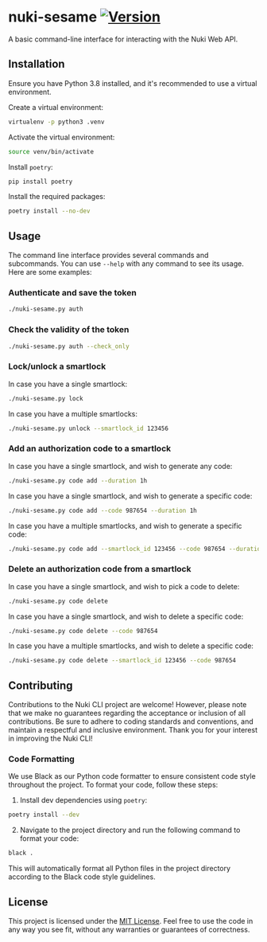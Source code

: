 # nuki-sesame [![Version](https://img.shields.io/github/v/tag/tgudlek/nuki-sesame.svg)](https://github.com/tgudlek/nuki-sesame/releases)

A basic command-line interface for interacting with the Nuki Web API.

## Installation

Ensure you have Python 3.8 installed, and it's recommended to use a virtual environment.

Create a virtual environment:

```bash
virtualenv -p python3 .venv
```

Activate the virtual environment:
```bash
source venv/bin/activate
```

Install `poetry`:
```bash
pip install poetry
```

Install the required packages:
```bash
poetry install --no-dev
```

## Usage

The command line interface provides several commands and subcommands. You can use `--help` with any command to see its usage. 
Here are some examples:

### Authenticate and save the token

```bash
./nuki-sesame.py auth
```

### Check the validity of the token

```bash
./nuki-sesame.py auth --check_only
```

### Lock/unlock a smartlock

In case you have a single smartlock:
```bash
./nuki-sesame.py lock
```

In case you have a multiple smartlocks:
```bash
./nuki-sesame.py unlock --smartlock_id 123456
```

### Add an authorization code to a smartlock

In case you have a single smartlock, and wish to generate any code:
```bash
./nuki-sesame.py code add --duration 1h
```

In case you have a single smartlock, and wish to generate a specific code:
```bash
./nuki-sesame.py code add --code 987654 --duration 1h
```

In case you have a multiple smartlocks, and wish to generate a specific code:
```bash
./nuki-sesame.py code add --smartlock_id 123456 --code 987654 --duration 1h
```

### Delete an authorization code from a smartlock

In case you have a single smartlock, and wish to pick a code to delete:
```bash
./nuki-sesame.py code delete
```

In case you have a single smartlock, and wish to delete a specific code:
```bash
./nuki-sesame.py code delete --code 987654
```

In case you have a multiple smartlocks, and wish to delete a specific code:
```bash
./nuki-sesame.py code delete --smartlock_id 123456 --code 987654
```

## Contributing

Contributions to the Nuki CLI project are welcome! 
However, please note that we make no guarantees regarding the acceptance or inclusion of all contributions. 
Be sure to adhere to coding standards and conventions, and maintain a respectful and inclusive environment. 
Thank you for your interest in improving the Nuki CLI!

### Code Formatting

We use Black as our Python code formatter to ensure consistent code style throughout the project. To format your code, follow these steps:

1. Install dev dependencies using `poetry`:

```bash
poetry install --dev
```

2. Navigate to the project directory and run the following command to format your code:

```bash
black .
```

This will automatically format all Python files in the project directory according to the Black code style guidelines.

## License

This project is licensed under the [MIT License](https://opensource.org/licenses/MIT). 
Feel free to use the code in any way you see fit, without any warranties or guarantees of correctness.
